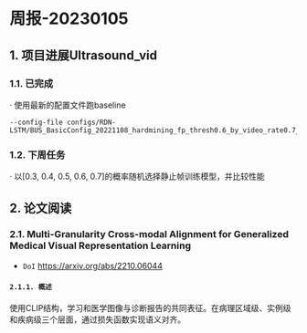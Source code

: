 # 周报-20230105

## 1. 项目进展Ultrasound_vid

### 1.1. 已完成

· 使用最新的配置文件跑baseline
```
--config-file configs/RDN-LSTM/BUS_BasicConfig_20221108_hardmining_fp_thresh0.6_by_video_rate0.7_fold0_iter_10w.yaml
```
### 1.2. 下周任务

· 以[0.3, 0.4, 0.5, 0.6, 0.7]的概率随机选择静止帧训练模型，并比较性能

## 2. 论文阅读

### 2.1. Multi-Granularity Cross-modal Alignment for Generalized Medical Visual Representation Learning

- ``DoI`` https://arxiv.org/abs/2210.06044
#### ``2.1.1. 概述``

使用CLIP结构，学习和医学图像与诊断报告的共同表征。在病理区域级、实例级和疾病级三个层面，通过损失函数实现语义对齐。


